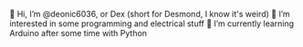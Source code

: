 👋 Hi, I’m @deonic6036, or Dex (short for Desmond, I know it's weird)
👀 I’m interested in some programming and electrical stuff
🌱 I’m currently learning Arduino after some time with Python 

<!---
deonic6036/deonic6036 is a ✨ special ✨ repository because its `README.md` (this file) appears on your GitHub profile.
You can click the Preview link to take a look at your changes.
--->
